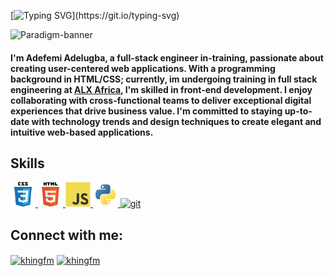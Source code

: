 <!--Hi ![](https://user-images.githubusercontent.com/18350557/176309783-0785949b-9127-417c-8b55-ab5a4333674e.gif)My name is Adefemi Adelugba-->
[![Typing SVG](https://readme-typing-svg.demolab.com?font=Fira+Code&pause=1000&color=2B94C3&width=435&lines=Hi+%F0%9F%91%8B+My+name+is+Adekunle+Abiodun;The+Future+%F0%9F%A4%94+.)](https://git.io/typing-svg)

![Paradigm-banner](https://user-images.githubusercontent.com/73504914/210301210-8d4df116-9b5c-4122-babe-b0b611b82f22.gif)

#### I'm Adefemi Adelugba, a full-stack engineer in-training, passionate about creating user-centered web applications. With a programming background in HTML/CSS; currently, im undergoing training in full stack engineering at [ALX Africa](https://alxafrica.com), I'm skilled in front-end development. I enjoy collaborating with cross-functional teams to deliver exceptional digital experiences that drive business value. I'm committed to staying up-to-date with technology trends and design techniques to create elegant and intuitive web-based applications.


## Skills
<p align="left"> <a href="https://www.w3schools.com/css/" target="_blank" rel="noreferrer"> <img src="https://raw.githubusercontent.com/devicons/devicon/master/icons/css3/css3-original-wordmark.svg" alt="css3" width="40" height="40"/> </a> <a href="https://www.w3.org/html/" target="_blank" rel="noreferrer"> <img src="https://raw.githubusercontent.com/devicons/devicon/master/icons/html5/html5-original-wordmark.svg" alt="html5" width="40" height="40"/> </a> <a href="https://developer.mozilla.org/en-US/docs/Web/JavaScript" target="_blank" rel="noreferrer"> <img src="https://raw.githubusercontent.com/devicons/devicon/master/icons/javascript/javascript-original.svg" alt="javascript" width="40" height="40"/> </a> <a href="https://www.python.org" target="_blank" rel="noreferrer"> <img src="https://raw.githubusercontent.com/devicons/devicon/master/icons/python/python-original.svg" alt="python" width="40" height="40"/> </a> <a href="https://git-scm.com/" target="_blank" rel="noreferrer"> <img src="https://www.vectorlogo.zone/logos/git-scm/git-scm-icon.svg" alt="git" width="40" height="40"/> </a> </p>


## Connect with me:
<p align="left">
<a href="www.linkedin.com/in/adefemi-adelugba" target="blank"><img align="center" src="https://cdn2.iconfinder.com/data/icons/social-icon-3/512/social_style_3_in-306.png" alt="khingfm" height="40" width="40" /></a>
<a href="wa.link/k5b9sd" target="blank"><img align="center" src="https://cdn2.iconfinder.com/data/icons/social-media-2285/512/1_Whatsapp2_colored_svg-256.png" alt="khingfm" height="40" width="40" /></a>
</p>

<!--START_SECTION:badges-->
<!--END_SECTION:badges-->

<!--
**khing-fm/khing-fm** is a ✨ _special_ ✨ repository because its `README.md` (this file) appears on your GitHub profile.

Here are some ideas to get you started:

- 🔭 I’m currently working on ...
- 🌱 I’m currently learning ...
- 👯 I’m looking to collaborate on Django Projects
- 🤔 I’m looking for help with ...
- 💬 Ask me about ...
- 📫 How to reach me: ...
- 😄 Pronouns: ...
- ⚡ Fun fact: ...
-->
